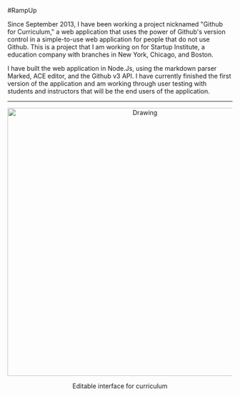 #RampUp

Since September 2013, I have been working a project nicknamed "Github for Curriculum," a web application that uses the power of Github's version control in a simple-to-use web application for people that do not use Github. This is a project that I am working on for Startup Institute, a education company with branches in New York, Chicago, and Boston.

I have built the web application in Node.Js, using the markdown parser Marked, ACE editor, and the Github v3 API. I have currently finished the first version of the application and am working through user testing with students and instructors that will be the end users of the application.

---

<center>
<img src="/images/curriculum-github.png" alt="Drawing" style="width: 600px;"/>
<p> Editable interface for curriculum </p>
</center>